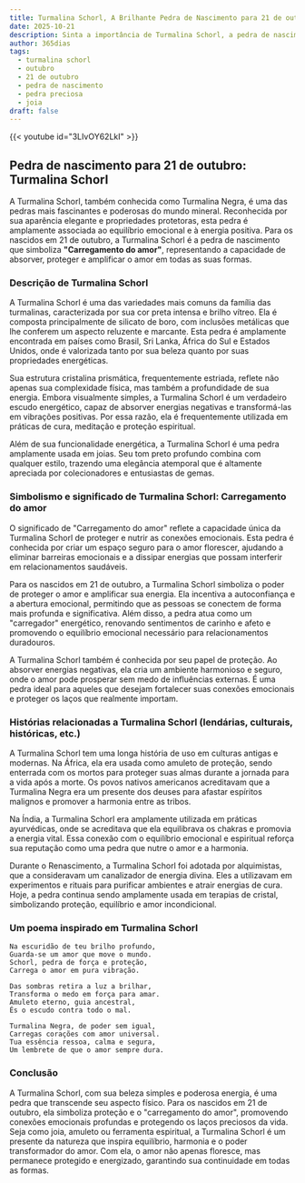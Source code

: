 ```yaml
---
title: Turmalina Schorl, A Brilhante Pedra de Nascimento para 21 de outubro
date: 2025-10-21
description: Sinta a importância de Turmalina Schorl, a pedra de nascimento de 21 de outubro que simboliza Carregamento do amor. Deixe que sua beleza e significado iluminem seu dia.
author: 365dias
tags:
  - turmalina schorl
  - outubro
  - 21 de outubro
  - pedra de nascimento
  - pedra preciosa
  - joia
draft: false
---
```


{{< youtube id="3LIvOY62LkI" >}}

## Pedra de nascimento para 21 de outubro: Turmalina Schorl

A Turmalina Schorl, também conhecida como Turmalina Negra, é uma das pedras mais fascinantes e poderosas do mundo mineral. Reconhecida por sua aparência elegante e propriedades protetoras, esta pedra é amplamente associada ao equilíbrio emocional e à energia positiva. Para os nascidos em 21 de outubro, a Turmalina Schorl é a pedra de nascimento que simboliza **"Carregamento do amor"**, representando a capacidade de absorver, proteger e amplificar o amor em todas as suas formas.

### Descrição de Turmalina Schorl

A Turmalina Schorl é uma das variedades mais comuns da família das turmalinas, caracterizada por sua cor preta intensa e brilho vítreo. Ela é composta principalmente de silicato de boro, com inclusões metálicas que lhe conferem um aspecto reluzente e marcante. Esta pedra é amplamente encontrada em países como Brasil, Sri Lanka, África do Sul e Estados Unidos, onde é valorizada tanto por sua beleza quanto por suas propriedades energéticas.

Sua estrutura cristalina prismática, frequentemente estriada, reflete não apenas sua complexidade física, mas também a profundidade de sua energia. Embora visualmente simples, a Turmalina Schorl é um verdadeiro escudo energético, capaz de absorver energias negativas e transformá-las em vibrações positivas. Por essa razão, ela é frequentemente utilizada em práticas de cura, meditação e proteção espiritual.

Além de sua funcionalidade energética, a Turmalina Schorl é uma pedra amplamente usada em joias. Seu tom preto profundo combina com qualquer estilo, trazendo uma elegância atemporal que é altamente apreciada por colecionadores e entusiastas de gemas.

### Simbolismo e significado de Turmalina Schorl: Carregamento do amor

O significado de "Carregamento do amor" reflete a capacidade única da Turmalina Schorl de proteger e nutrir as conexões emocionais. Esta pedra é conhecida por criar um espaço seguro para o amor florescer, ajudando a eliminar barreiras emocionais e a dissipar energias que possam interferir em relacionamentos saudáveis.

Para os nascidos em 21 de outubro, a Turmalina Schorl simboliza o poder de proteger o amor e amplificar sua energia. Ela incentiva a autoconfiança e a abertura emocional, permitindo que as pessoas se conectem de forma mais profunda e significativa. Além disso, a pedra atua como um "carregador" energético, renovando sentimentos de carinho e afeto e promovendo o equilíbrio emocional necessário para relacionamentos duradouros.

A Turmalina Schorl também é conhecida por seu papel de proteção. Ao absorver energias negativas, ela cria um ambiente harmonioso e seguro, onde o amor pode prosperar sem medo de influências externas. É uma pedra ideal para aqueles que desejam fortalecer suas conexões emocionais e proteger os laços que realmente importam.

### Histórias relacionadas a Turmalina Schorl (lendárias, culturais, históricas, etc.)

A Turmalina Schorl tem uma longa história de uso em culturas antigas e modernas. Na África, ela era usada como amuleto de proteção, sendo enterrada com os mortos para proteger suas almas durante a jornada para a vida após a morte. Os povos nativos americanos acreditavam que a Turmalina Negra era um presente dos deuses para afastar espíritos malignos e promover a harmonia entre as tribos.

Na Índia, a Turmalina Schorl era amplamente utilizada em práticas ayurvédicas, onde se acreditava que ela equilibrava os chakras e promovia a energia vital. Essa conexão com o equilíbrio emocional e espiritual reforça sua reputação como uma pedra que nutre o amor e a harmonia.

Durante o Renascimento, a Turmalina Schorl foi adotada por alquimistas, que a consideravam um canalizador de energia divina. Eles a utilizavam em experimentos e rituais para purificar ambientes e atrair energias de cura. Hoje, a pedra continua sendo amplamente usada em terapias de cristal, simbolizando proteção, equilíbrio e amor incondicional.

### Um poema inspirado em Turmalina Schorl

```
Na escuridão de teu brilho profundo,  
Guarda-se um amor que move o mundo.  
Schorl, pedra de força e proteção,  
Carrega o amor em pura vibração.  

Das sombras retira a luz a brilhar,  
Transforma o medo em força para amar.  
Amuleto eterno, guia ancestral,  
És o escudo contra todo o mal.  

Turmalina Negra, de poder sem igual,  
Carregas corações com amor universal.  
Tua essência ressoa, calma e segura,  
Um lembrete de que o amor sempre dura.
```

### Conclusão

A Turmalina Schorl, com sua beleza simples e poderosa energia, é uma pedra que transcende seu aspecto físico. Para os nascidos em 21 de outubro, ela simboliza proteção e o "carregamento do amor", promovendo conexões emocionais profundas e protegendo os laços preciosos da vida. Seja como joia, amuleto ou ferramenta espiritual, a Turmalina Schorl é um presente da natureza que inspira equilíbrio, harmonia e o poder transformador do amor. Com ela, o amor não apenas floresce, mas permanece protegido e energizado, garantindo sua continuidade em todas as formas.